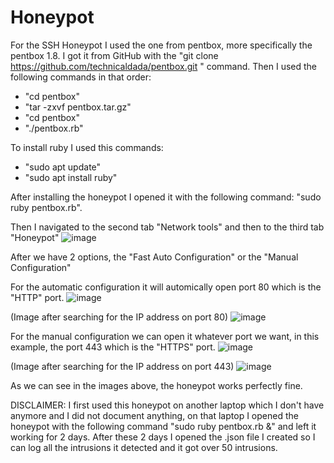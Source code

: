 # Honeypot
For the SSH Honeypot I used the one from pentbox, more specifically the pentbox 1.8.
I got it from GitHub with the "git clone https://github.com/technicaldada/pentbox.git " command. Then I used the following commands in that order:
- "cd pentbox"
- "tar -zxvf pentbox.tar.gz"
- "cd pentbox"
- "./pentbox.rb"

To install ruby I used this commands:
- "sudo apt update"
- "sudo apt install ruby"

After installing the honeypot I opened it with the following command: "sudo ruby pentbox.rb".

Then I navigated to the second tab "Network tools" and then to the third tab "Honeypot"
![image](https://github.com/user-attachments/assets/828540fd-ea25-43d0-a9e4-6920cd4059bc)

After we have 2 options, the "Fast Auto Configuration" or the "Manual Configuration"

For the automatic configuration it will automically open port 80 which is the "HTTP" port.
![image](https://github.com/user-attachments/assets/be925061-2fa5-4c7f-b0b0-40beac75b9b1)

(Image after searching for the IP address on port 80)
![image](https://github.com/user-attachments/assets/37f895bf-6e3e-42b9-990e-c7da8f590018)


For the manual configuration we can open it whatever port we want, in this example, the port 443 which is the "HTTPS" port.
![image](https://github.com/user-attachments/assets/49a72536-bf0c-41b0-a8bb-f721ca7ef3f0)

(Image after searching for the IP address on port 443)
![image](https://github.com/user-attachments/assets/913410f7-4c10-495e-8120-4d380994396b)


As we can see in the images above, the honeypot works perfectly fine.

DISCLAIMER: I first used this honeypot on another laptop which I don't have anymore and I did not document anything, on that laptop I opened the honeypot with the following command "sudo ruby pentbox.rb &" and left it working for 2 days. After these 2 days I opened the .json file I created so I can log all the intrusions it detected and it got over 50 intrusions.
